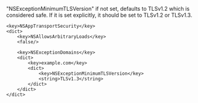 
"NSExceptionMinimumTLSVersion" if not set, defaults to TLSv1.2 which is considered safe.
If it is set explicitly, it should be set to TLSv1.2 or TLSv1.3.

    <key>NSAppTransportSecurity</key>
    <dict>
        <key>NSAllowsArbitraryLoads</key>
        <false/>

        <key>NSExceptionDomains</key>
        <dict>
            <key>example.com</key>
            <dict>
                <key>NSExceptionMinimumTLSVersion</key>
                <string>TLSv1.3</string>
            </dict>
        </dict>
    </dict>

